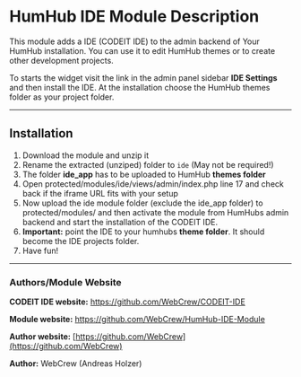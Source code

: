 # HumHub IDE Module Description

This module adds a IDE (CODEIT IDE) to the admin backend of Your HumHub installation.  You can use it to edit HumHub themes or to create other development projects. 

To starts the widget visit the link in the admin panel sidebar **IDE Settings** and then install the IDE. At the installation choose the HumHub themes folder as your project folder.

***



## Installation
1. Download the module and unzip it
2. Rename the extracted (unziped) folder to ```ide``` (May not be required!)
3. The folder **ide_app** has to be uploaded to HumHub **themes folder**
4. Open protected/modules/ide/views/admin/index.php line 17 and check back if the iframe URL fits with your setup
5. Now upload the ide module folder (exclude the ide_app folder) to protected/modules/ and then activate the module from HumHubs admin backend and start the installation of the CODEIT IDE.
6. **Important:** point the IDE to your humhubs **theme folder**. It should become the IDE projects folder.
7. Have fun!

***




### Authors/Module Website

__CODEIT IDE website:__ <https://github.com/WebCrew/CODEIT-IDE>

__Module website:__ <https://github.com/WebCrew/HumHub-IDE-Module>  

__Author website:__ [https://github.com/WebCrew](https://github.com/WebCrew)  

__Author:__ WebCrew (Andreas Holzer)


